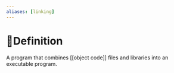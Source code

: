 ```yaml
---
aliases: [linking]
---
```


# 📝Definition
A program that combines [[object code]] files and libraries into an executable program.
